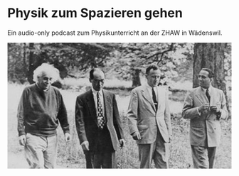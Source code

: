 # Physik zum Spazieren gehen

Ein audio-only podcast zum Physikunterricht an der ZHAW in Wädenswil. 

![image](img/Physiker_Spaziergang.jpg)
